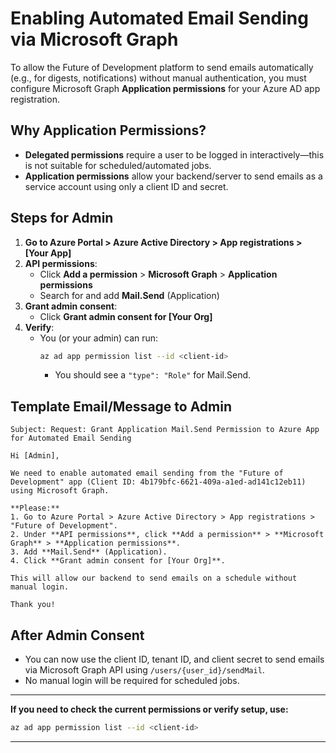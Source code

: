 # Enabling Automated Email Sending via Microsoft Graph

To allow the Future of Development platform to send emails automatically (e.g., for digests, notifications) without manual authentication, you must configure Microsoft Graph **Application permissions** for your Azure AD app registration.

## Why Application Permissions?
- **Delegated permissions** require a user to be logged in interactively—this is not suitable for scheduled/automated jobs.
- **Application permissions** allow your backend/server to send emails as a service account using only a client ID and secret.

## Steps for Admin

1. **Go to Azure Portal > Azure Active Directory > App registrations > [Your App]**
2. **API permissions**:
    - Click **Add a permission** > **Microsoft Graph** > **Application permissions**
    - Search for and add **Mail.Send** (Application)
3. **Grant admin consent**:
    - Click **Grant admin consent for [Your Org]**
4. **Verify**:
    - You (or your admin) can run:
      ```sh
      az ad app permission list --id <client-id>
      ```
      - You should see a `"type": "Role"` for Mail.Send.

## Template Email/Message to Admin

```
Subject: Request: Grant Application Mail.Send Permission to Azure App for Automated Email Sending

Hi [Admin],

We need to enable automated email sending from the "Future of Development" app (Client ID: 4b179bfc-6621-409a-a1ed-ad141c12eb11) using Microsoft Graph.

**Please:**
1. Go to Azure Portal > Azure Active Directory > App registrations > "Future of Development".
2. Under **API permissions**, click **Add a permission** > **Microsoft Graph** > **Application permissions**.
3. Add **Mail.Send** (Application).
4. Click **Grant admin consent for [Your Org]**.

This will allow our backend to send emails on a schedule without manual login.

Thank you!
```

## After Admin Consent
- You can now use the client ID, tenant ID, and client secret to send emails via Microsoft Graph API using `/users/{user_id}/sendMail`.
- No manual login will be required for scheduled jobs.

---

**If you need to check the current permissions or verify setup, use:**
```sh
az ad app permission list --id <client-id>
```

--- 